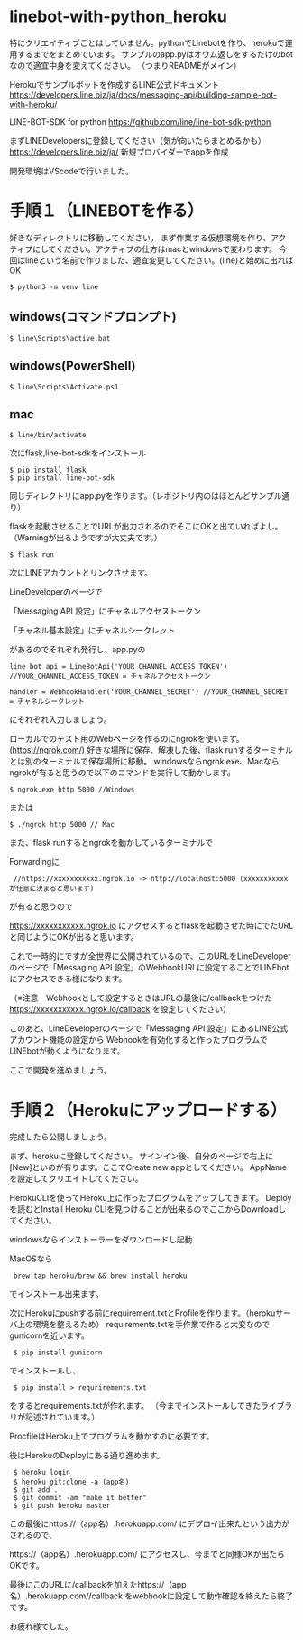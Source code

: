 # linebot-with-python_heroku

特にクリエイティブことはしていません。pythonでLinebotを作り、herokuで運用するまでをまとめています。
サンプルのapp.pyはオウム返しをするだけのbotなので適宜中身を変えてください。
（つまりREADMEがメイン）

Herokuでサンプルボットを作成するLINE公式ドキュメント
https://developers.line.biz/ja/docs/messaging-api/building-sample-bot-with-heroku/

LINE-BOT-SDK for python
https://github.com/line/line-bot-sdk-python

まずLINEDevelopersに登録してください（気が向いたらまとめるかも）
https://developers.line.biz/ja/
新規プロバイダーでappを作成

開発環境はVScodeで行いました。

手順１（LINEBOTを作る）
=====

好きなディレクトリに移動してください。
まず作業する仮想環境を作り、アクティブにしてください。アクティブの仕方はmacとwindowsで変わります。
今回はlineという名前で作りました、適宜変更してください。(line)と始めに出ればOK

    $ python3 -m venv line

windows(コマンドプロンプト)
--------

    $ line\Scripts\active.bat

windows(PowerShell)
--------

    $ line\Scripts\Activate.ps1

mac
--------

    $ line/bin/activate
    

次にflask,line-bot-sdkをインストール

    $ pip install flask
    $ pip install line-bot-sdk
    

同じディレクトリにapp.pyを作ります。（レポジトリ内のはほとんどサンプル通り）

flaskを起動させることでURLが出力されるのでそこにOKと出ていればよし。（Warningが出るようですが大丈夫です。）


    $ flask run

次にLINEアカウントとリンクさせます。

LineDeveloperのページで

「Messaging API 設定」にチャネルアクセストークン

「チャネル基本設定」にチャネルシークレット

があるのでそれぞれ発行し、app.pyの

    line_bot_api = LineBotApi('YOUR_CHANNEL_ACCESS_TOKEN') //YOUR_CHANNEL_ACCESS_TOKEN = チャネルアクセストークン
    
    handler = WebhookHandler('YOUR_CHANNEL_SECRET') //YOUR_CHANNEL_SECRET = チャネルシークレット

にそれぞれ入力しましょう。

ローカルでのテスト用のWebページを作るのにngrokを使います。(https://ngrok.com/)
好きな場所に保存、解凍した後、flask runするターミナルとは別のターミナルで保存場所に移動。
windowsならngrok.exe、Macならngrokが有ると思うので以下のコマンドを実行して動かします。

    $ ngrok.exe http 5000 //Windows

または

    $ ./ngrok http 5000 // Mac

また、flask runするとngrokを動かしているターミナルで

Forwardingに

     //https://xxxxxxxxxxx.ngrok.io -> http://localhost:5000 (xxxxxxxxxxxが任意に決まると思います)
    
が有ると思うので

https://xxxxxxxxxxx.ngrok.io にアクセスするとflaskを起動させた時にでたURLと同じようにOKが出ると思います。

これで一時的にですが全世界に公開されているので、このURLをLineDeveloperのページで「Messaging API 設定」のWebhookURLに設定することでLINEbotにアクセスできる様になります。

（※注意　Webhookとして設定するときはURLの最後に/callbackをつけた https://xxxxxxxxxxx.ngrok.io/callback を設定してください）

このあと、LineDeveloperのページで「Messaging API 設定」にあるLINE公式アカウント機能の設定から
Webhookを有効化すると作ったプログラムでLINEbotが動くようになります。

ここで開発を進めましょう。


手順２（Herokuにアップロードする）
=====
完成したら公開しましょう。

まず、herokuに登録してください。
サインイン後、自分のページで右上に[New]といのが有ります。ここでCreate new appとしてください。
AppNameを設定してクリエイトしてください。

HerokuCLIを使ってHeroku上に作ったプログラムをアップしてきます。
Deployを読むとInstall Heroku CLIを見つけることが出来るのでここからDownloadしてください。

windowsならインストーラーをダウンロードし起動

MacOSなら

     brew tap heroku/brew && brew install heroku
     
でインストール出来ます。

次にHerokuにpushする前にrequirement.txtとProfileを作ります。（herokuサーバ上の環境を整えるため）
requirements.txtを手作業で作ると大変なのでgunicornを近います。

     $ pip install gunicorn
     
でインストールし、

     $ pip install > requrirements.txt
     
をするとrequirements.txtが作れます。
（今までインストールしてきたライブラリが記述されています。）

ProcfileはHeroku上でプログラムを動かすのに必要です。

後はHerokuのDeployにある通り進めます。

     $ heroku login
     $ heroku git:clone -a (app名)
     $ git add .
     $ git commit -am "make it better"
     $ git push heroku master

この最後にhttps://（app名）.herokuapp.com/ にデプロイ出来たという出力がされるので、

https://（app名）.herokuapp.com/ にアクセスし、今までと同様OKが出たらOKです。

最後にこのURLに/callbackを加えたhttps://（app名）.herokuapp.com//callback をwebhookに設定して動作確認を終えたら終了です。

お疲れ様でした。
